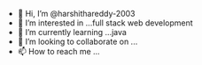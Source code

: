 - 👋 Hi, I’m @harshithareddy-2003
- 👀 I’m interested in ...full stack web development
- 🌱 I’m currently learning ...java 
- 💞️ I’m looking to collaborate on ...
- 📫 How to reach me ...

<!---
harshithareddy-2003/harshithareddy-2003 is a ✨ special ✨ repository because its `README.md` (this file) appears on your GitHub profile.
You can click the Preview link to take a look at your changes.
--->
